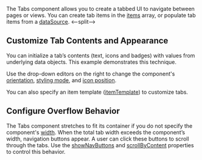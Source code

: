 The Tabs component allows you to create a tabbed UI to navigate between pages or views. You can create tab items in the [items](/Documentation/ApiReference/UI_Components/dxTabs/Configuration/items/) array, or populate tab items from a [dataSource](/Documentation/ApiReference/UI_Components/dxTabs/Configuration/#dataSource).
<--split-->

## Customize Tab Contents and Appearance

You can initialize a tab’s contents (text, icons and badges) with values from underlying data objects. This example demonstrates this technique.

Use the drop-down editors on the right to change the component's [orientation](/Documentation/ApiReference/UI_Components/dxTabs/Configuration/#orientation), [styling mode](/Documentation/ApiReference/UI_Components/dxTabs/Configuration/#stylingMode), and [icon position](/Documentation/ApiReference/UI_Components/dxTabs/Configuration/#iconPosition).

You can also specify an item template ([itemTemplate](/Documentation/ApiReference/UI_Components/dxTabs/Configuration/#itemTemplate)) to customize tabs.

## Configure Overflow Behavior

The Tabs component stretches to fit its container if you do not specify the component's [width](/Documentation/ApiReference/UI_Components/dxTabs/Configuration/#width). When the total tab width exceeds the component’s width, navigation buttons appear. A user can click these buttons to scroll through the tabs. Use the [showNavButtons](/Documentation/ApiReference/UI_Components/dxTabs/Configuration/#showNavButtons) and [scrollByContent](/Documentation/ApiReference/UI_Components/dxTabs/Configuration/#scrollByContent) properties to control this behavior.

